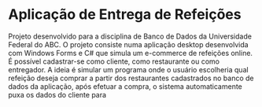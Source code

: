 # Aplicação de Entrega de Refeições

Projeto desenvolvido para a disciplina de Banco de Dados da Universidade Federal do ABC. 
O projeto consiste numa aplicação desktop desenvolvida com Windows Forms e C# que simula um e-commerce de refeições online.
É possível cadastrar-se como cliente, como restaurante ou como entregador. A ideia é simular um programa onde o usuário escolheria qual refeição deseja comprar a partir dos restaurantes cadastrados no banco de dados da aplicação, após efetuar a compra, o sistema automaticamente puxa os dados do cliente para 
